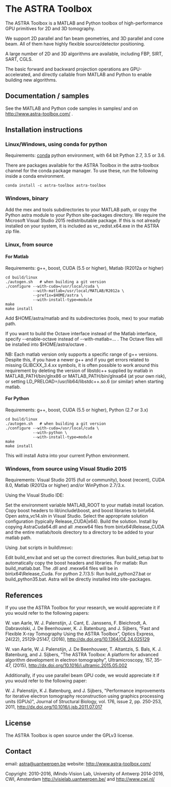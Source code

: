 # The ASTRA Toolbox

The ASTRA Toolbox is a MATLAB and Python toolbox of high-performance GPU primitives for 2D and 3D tomography.

We support 2D parallel and fan beam geometries, and 3D parallel and cone beam.  All of them have highly flexible source/detector positioning.

A large number of 2D and 3D algorithms are available, including FBP, SIRT, SART, CGLS.

The basic forward and backward projection operations are GPU-accelerated, and directly callable from MATLAB and Python to enable building new algorithms.



## Documentation / samples

See the MATLAB and Python code samples in samples/ and on http://www.astra-toolbox.com/ .


## Installation instructions

### Linux/Windows, using conda for python 

Requirements: [conda](http://conda.pydata.org/) python environment, with 64 bit Python 2.7, 3.5 or 3.6.

There are packages available for the ASTRA Toolbox in the astra-toolbox
channel for the conda package manager. To use these, run the following
inside a conda environment.

```
conda install -c astra-toolbox astra-toolbox
```

### Windows, binary

Add the mex and tools subdirectories to your MATLAB path, or copy the Python
astra module to your Python site-packages directory. We require the Microsoft
Visual Studio 2015 redistributable package. If this is not already installed on
your system, it is included as vc_redist.x64.exe in the ASTRA zip file.

### Linux, from source

#### For Matlab

Requirements: g++, boost, CUDA (5.5 or higher), Matlab (R2012a or higher)

```
cd build/linux
./autogen.sh   # when building a git version
./configure --with-cuda=/usr/local/cuda \
            --with-matlab=/usr/local/MATLAB/R2012a \
            --prefix=$HOME/astra \
            --with-install-type=module
make
make install
```
Add $HOME/astra/matlab and its subdirectories (tools, mex) to your matlab path.

If you want to build the Octave interface instead of the Matlab interface,
specify --enable-octave instead of --with-matlab=... . The Octave files
will be installed into $HOME/astra/octave .


NB: Each matlab version only supports a specific range of g++ versions.
Despite this, if you have a newer g++ and if you get errors related to missing
GLIBCXX_3.4.xx symbols, it is often possible to work around this requirement
by deleting the version of libstdc++ supplied by matlab in
MATLAB_PATH/bin/glnx86 or MATLAB_PATH/bin/glnxa64 (at your own risk),
or setting LD_PRELOAD=/usr/lib64/libstdc++.so.6 (or similar) when starting
matlab.

#### For Python

Requirements: g++, boost, CUDA (5.5 or higher), Python (2.7 or 3.x)

```
cd build/linux
./autogen.sh   # when building a git version
./configure --with-cuda=/usr/local/cuda \
            --with-python \
            --with-install-type=module
make
make install
```

This will install Astra into your current Python environment.


### Windows, from source using Visual Studio 2015

Requirements: Visual Studio 2015 (full or community), boost (recent), CUDA 8.0,
              Matlab (R2012a or higher) and/or WinPython 2.7/3.x.

Using the Visual Studio IDE:

Set the environment variable MATLAB_ROOT to your matlab install location.
Copy boost headers to lib\include\boost, and boost libraries to bin\x64.
Open astra_vc14.sln in Visual Studio.
Select the appropriate solution configuration (typically Release_CUDA|x64).
Build the solution.
Install by copying AstraCuda64.dll and all .mexw64 files from
  bin\x64\Release_CUDA and the entire matlab/tools directory to a directory
  to be added to your matlab path.


Using .bat scripts in build\msvc:

Edit build_env.bat and set up the correct directories.
Run build_setup.bat to automatically copy the boost headers and libraries.
For matlab: Run build_matlab.bat. The .dll and .mexw64 files will be in bin\x64\Release_Cuda.
For python 2.7/3.5: Run build_python27.bat or build_python35.bat. Astra will be directly installed into site-packages.



## References

If you use the ASTRA Toolbox for your research, we would appreciate it if you would refer to the following papers:

W. van Aarle, W. J. Palenstijn, J. Cant, E. Janssens, F. Bleichrodt, A. Dabravolski, J. De Beenhouwer, K. J. Batenburg, and J. Sijbers, “Fast and Flexible X-ray Tomography Using the ASTRA Toolbox”, Optics Express, 24(22), 25129-25147, (2016), http://dx.doi.org/10.1364/OE.24.025129

W. van Aarle, W. J. Palenstijn, J. De Beenhouwer, T. Altantzis, S. Bals, K. J. Batenburg, and J. Sijbers, “The ASTRA Toolbox: A platform for advanced algorithm development in electron tomography”, Ultramicroscopy, 157, 35–47, (2015), http://dx.doi.org/10.1016/j.ultramic.2015.05.002


Additionally, if you use parallel beam GPU code, we would appreciate it if you would refer to the following paper:

W. J. Palenstijn, K J. Batenburg, and J. Sijbers, "Performance improvements for iterative electron tomography reconstruction using graphics processing units (GPUs)", Journal of Structural Biology, vol. 176, issue 2, pp. 250-253, 2011, http://dx.doi.org/10.1016/j.jsb.2011.07.017


## License

The ASTRA Toolbox is open source under the GPLv3 license.

## Contact

email: astra@uantwerpen.be
website: http://www.astra-toolbox.com/

Copyright: 2010-2016, iMinds-Vision Lab, University of Antwerp
           2014-2016, CWI, Amsterdam
           http://visielab.uantwerpen.be/ and http://www.cwi.nl/
